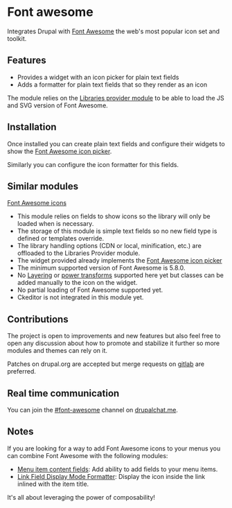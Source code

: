 # Font awesome

Integrates Drupal with [Font Awesome](https://fontawesome.com/)
the web's most popular icon set and toolkit.


## Features

* Provides a widget with an icon picker for plain text fields
* Adds a formatter for plain text fields that so they render as an icon

The module relies on the [Libraries provider module](https://www.drupal.org/project/libraries_provider)
to be able to load the JS and SVG version of Font Awesome.

## Installation

Once installed you can create plain text fields and configure their widgets
to show the [Font Awesome icon picker](https://github.com/farbelous/fontawesome-iconpicker).

Similarly you can configure the icon formatter for this fields.

## Similar modules

[Font Awesome icons](https://www.drupal.org/project/fontawesome)

* This module relies on fields to show icons so the library will only be loaded when is necessary.
* The storage of this module is simple text fields so no new field type is defined or templates override.
* The library handling options (CDN or local, minification, etc.) are offloaded to the Libraries Provider module.
* The widget provided already implements the [Font Awesome icon picker](https://www.drupal.org/project/fontawesome_iconpicker)
* The minimum supported version of Font Awesome is 5.8.0.
* No [Layering](https://fontawesome.com/how-to-use/on-the-web/styling/layering) or [power transforms](https://fontawesome.com/how-to-use/on-the-web/styling/power-transforms) supported here yet but classes can be added manually to the icon on the widget.
* No partial loading of Font Awesome supported yet.
* Ckeditor is not integrated in this module yet.


## Contributions

The project is open to improvements and new features
but also feel free to open any discussion about
how to promote and stabilize it further so more modules and themes
can rely on it.

Patches on drupal.org are accepted but merge requests on
[gitlab](https://gitlab.com/upstreamable/drupal-font-awesome) are preferred.

## Real time communication

You can join the [#font-awesome](https://drupalchat.me/channel/font-awesome)
channel on [drupalchat.me](https://drupalchat.me).

## Notes

If you are looking for a way to add Font Awesome icons to your menus you can combine Font Awesome with the following modules:

* [Menu item content fields](https://www.drupal.org/project/menu_item_fields): Add ability to add fields to your menu items.
* [Link Field Display Mode Formatter](https://www.drupal.org/project/link_field_display_mode_formatter): Display the icon inside the link inlined with the item title.

It's all about leveraging the power of composability!
